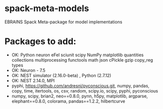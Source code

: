 # spack-meta-models
EBRAINS Spack Meta-package for model implementations

# Packages to add:

* OK: Python neuron eFel sciunit scipy NumPy matplotlib quantities collections multiprocessing functools math json cPickle gzip copy_reg types
* OK: Neuron - 7.5
* OK: NEST simulator (2.16.0-beta) , Python (2.7.12) 
* OK: NEST 2.14.0, MPI
* pyphi, https://github.com/andresni/pyconscious.git, numpy, pandas, copy, time, itertools, os, csv, random, scipy.io, scipy, pyphi, pyconscious
* numpy, scipy, brian2, neo==0.8.0, pynn, h5py, matplotlib, argparse, elephant==0.8.0, colorama, pandas==1.2.2, hilbertcurve
